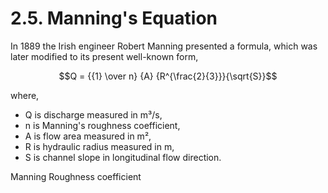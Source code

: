 # 2.5. Manning's Equation

In 1889 the Irish engineer Robert Manning presented a formula, which was later modified to its present well-known form,

 $$Q = {{1} \over n} {A} {R^{\frac{2}{3}}}{\sqrt{S}}$$

where,
* Q is discharge measured in m³/s,
* n is Manning's roughness coefficient,
* A is flow area measured in m²,
* R is hydraulic radius measured in m,
* S is channel slope in longitudinal flow direction.

Manning Roughness coefficient


